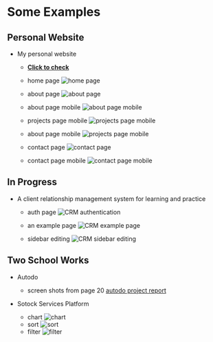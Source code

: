 # Some Examples

## Personal Website

- My personal website

  - **[Click to check](https://www.dogeggz.me)**

  - home page
    ![home page](./dez/main.png)

  - about page
    ![about page](./dez/about.png)

  - about page mobile
    ![about page mobile](./dez/about_mobile.png)

  - projects page mobile
    ![projects page mobile](./dez/projects.png)

  - about page mobile
    ![projects page mobile](./dez/projects_mobile.png)

  - contact page
    ![contact page](./dez/contact.png)

  - contact page mobile
    ![contact page mobile](./dez/contact_mobile.png)

## In Progress

- A client relationship management system for learning and practice

  - auth page
    ![CRM authentication](./in_progress_practice_website/auth.png)

  - an example page
    ![CRM example page](./in_progress_practice_website/example_page.png)

  - sidebar editing
    ![CRM sidebar editing](./in_progress_practice_website/sidebar_edit.png)

## Two School Works

- Autodo

  - screen shots from page 20 [autodo project report](./Autodo.pdf)

- Sotock Services Platform
  - chart
    ![chart](./stock_services_platform/stock_services_chart.jpeg)
  - sort
    ![sort](./stock_services_platform/stock_services_sort.jpeg)
  - filter
    ![filter](./stock_services_platform/stock_services_filter.jpeg)
